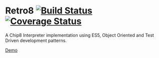 # Retro8 [![Build Status](https://travis-ci.org/DanielHaroldLane/Retro8.svg?branch=master)](https://travis-ci.org/DanielHaroldLane/Retro8) [![Coverage Status](https://coveralls.io/repos/github/CapTec/Retro8/badge.svg?branch=master)](https://coveralls.io/github/CapTec/Retro8?branch=master)

A Chip8 Interpreter implementation using ES5, Object Oriented and Test Driven development patterns.

[Demo](https://danielharoldlane.github.io/Retro8/src/chip8.html)


